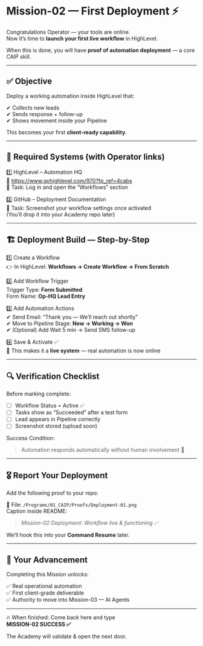 # Mission-02 — First Deployment ⚡

Congratulations Operator — your tools are online.  
Now it’s time to **launch your first live workflow** in HighLevel.

When this is done, you will have **proof of automation deployment** — a core CAIP skill.

---

## ✅ Objective
Deploy a working automation inside HighLevel that:

✔ Collects new leads  
✔ Sends response + follow-up  
✔ Shows movement inside your Pipeline

This becomes your first **client-ready capability**.

---

## 🧰 Required Systems (with Operator links)

1️⃣ HighLevel – Automation HQ  
🔗 https://www.gohighlevel.com/970?fp_ref=4cabs  
🎯 Task: Log in and open the “Workflows” section

2️⃣ GitHub – Deployment Documentation  
🎯 Task: Screenshot your workflow settings once activated  
(You’ll drop it into your Academy repo later)

---

## 🏗️ Deployment Build — Step-by-Step

1️⃣ Create a Workflow  
👉 In HighLevel: **Workflows → Create Workflow → From Scratch**

2️⃣ Add Workflow Trigger  
Trigger Type: **Form Submitted**  
Form Name: **Op-HQ Lead Entry**

3️⃣ Add Automation Actions  
✔ Send Email: “Thank you — We’ll reach out shortly”  
✔ Move to Pipeline Stage: **New → Working → Won**  
✔ (Optional) Add Wait 5 min → Send SMS follow-up

4️⃣ Save & Activate ✅  
🎯 This makes it a **live system** — real automation is now online

---

## 🔍 Verification Checklist

Before marking complete:

- [ ] Workflow Status = Active ✅  
- [ ] Tasks show as “Succeeded” after a test form  
- [ ] Lead appears in Pipeline correctly  
- [ ] Screenshot stored (upload soon)

Success Condition:  
> Automation responds automatically without human involvement 🎯

---

## 🎖️ Report Your Deployment

Add the following proof to your repo:

📍 File: `/Programs/01_CAIP/Proofs/Deployment-01.png`  
Caption inside README:  
> *Mission-02 Deployment: Workflow live & functioning ✅*

We’ll hook this into your **Command Resume** later.

---

## 🚀 Your Advancement
Completing this Mission unlocks:

✅ Real operational automation  
✅ First client-grade deliverable  
✅ Authority to move into Mission-03 — AI Agents

---

🔥 When finished: Come back here and type  
**MISSION-02 SUCCESS ✅**

The Academy will validate & open the next door.  
